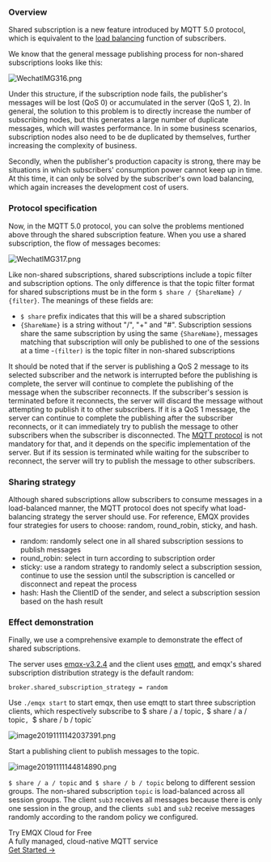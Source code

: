 ### Overview

Shared subscription is a new feature introduced by MQTT 5.0 protocol, which is equivalent to the [load balancing](https://www.emqx.com/en/blog/mqtt-broker-clustering-part-2-sticky-session-load-balancing) function of subscribers.

We know that the general message publishing process for non-shared subscriptions looks like this:

![WechatIMG316.png](https://static.emqx.net/images/47ff10326b8cd86daa0cedd5de5ee9f3.png)

Under this structure, if the subscription node fails, the publisher's messages will be lost (QoS 0) or accumulated in the server (QoS 1, 2). In general, the solution to this problem is to directly increase the number of subscribing nodes, but this generates a large number of duplicate messages, which will wastes performance. In in some business scenarios, subscription nodes also need to be de duplicated by themselves, further increasing the complexity of business.

Secondly, when the publisher's production capacity is strong, there may be situations in which subscribers' consumption power cannot keep up in time. At this time, it can only be solved by the subscriber's own load balancing, which again increases the development cost of users.

### Protocol specification

Now, in the MQTT 5.0 protocol, you can solve the problems mentioned above through the shared subscription feature. When you use a shared subscription, the flow of messages becomes:

![WechatIMG317.png](https://static.emqx.net/images/9aace6468a314ac10cd9badefb79f9d1.png)

Like non-shared subscriptions, shared subscriptions include a topic filter and subscription options. The only difference is that the topic filter format for shared subscriptions must be in the form `$ share / {ShareName} / {filter}`. The meanings of these fields are:

- `$ share` prefix indicates that this will be a shared subscription
- `{ShareName}` is a string without "/", "+" and "#". Subscription sessions share the same subscription by using the same `{ShareName}`, messages matching that subscription will only be published to one of the sessions at a time
  -`(filter)` is the topic filter in non-shared subscriptions

It should be noted that if the server is publishing a QoS 2 message to its selected subscriber and the network is interrupted before the publishing is complete, the server will continue to complete the publishing of the message when the subscriber reconnects. If the subscriber's session is terminated before it reconnects, the server will discard the message without attempting to publish it to other subscribers. If it is a QoS 1 message, the server can continue to complete the publishing after the subscriber reconnects, or it can immediately try to publish the message to other subscribers when the subscriber is disconnected. The [MQTT protocol](https://www.emqx.com/en/mqtt) is not mandatory for that, and it depends on the specific implementation of the server. But if its session is terminated while waiting for the subscriber to reconnect, the server will try to publish the message to other subscribers.

### Sharing strategy

Although shared subscriptions allow subscribers to consume messages in a load-balanced manner, the MQTT protocol does not specify what load-balancing strategy the server should use. For reference, EMQX provides four strategies  for users to choose: random, round_robin, sticky, and hash.

- random: randomly select one in all shared subscription sessions to publish messages 
- round_robin: select in turn according to subscription order
- sticky: use a random strategy to randomly select a subscription session, continue to use the session until the subscription is cancelled or disconnect and repeat the process
- hash: Hash the ClientID of the sender, and select a subscription session based on the hash result

### Effect demonstration

Finally, we use a comprehensive example to demonstrate the effect of shared subscriptions.

The server uses [emqx-v3.2.4](https://github.com/emqx/emqx/tree/v3.2.4) and the client uses [emqtt](https://github.com/emqx/emqtt), and emqx's shared subscription distribution strategy is the default random:

`broker.shared_subscription_strategy = random`

Use `./emqx start` to start emqx, then use emqtt to start three subscription clients, which respectively subscribe to $ share / a / topic`,` $ share / a / topic`, `$ share / b / topic`

![image20191111142037391.png](https://static.emqx.net/images/c3ebf7c105b985765208819e67af4c6d.png)

Start a publishing client to publish messages to the topic.

![image20191111144814890.png](https://static.emqx.net/images/d78a66888dfa5664dc44a819a5b195c6.png)

`$ share / a / topic` and` $ share / b / topic` belong to different session groups. The non-shared subscription  `topic` is load-balanced across all session groups. The client `sub3` receives all messages because there is only one session in the group, and the clients` sub1` and `sub2` receive messages randomly according to the random policy we configured.


<section class="promotion">
    <div>
        Try EMQX Cloud for Free
        <div class="is-size-14 is-text-normal has-text-weight-normal">A fully managed, cloud-native MQTT service</div>
    </div>
    <a href="https://www.emqx.com/en/signup?continue=https://cloud-intl.emqx.com/console/deployments/0?oper=new" class="button is-gradient px-5">Get Started →</a>
</section>
